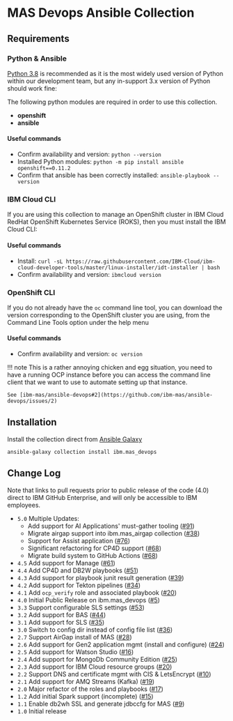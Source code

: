 # MAS Devops Ansible Collection

## Requirements

### Python & Ansible
[Python 3.8](https://www.python.org/downloads/) is recommended as it is the most widely used version of Python within our development team, but any in-support 3.x version of Python should work fine:

The following python modules are required in order to use this collection.

- **openshift**
- **ansible**

#### Useful commands
- Confirm availability and version: `python --version`
- Installed Python modules: `python -m pip install ansible openshift==0.11.2`
- Confirm that ansible has been correctly installed: `ansible-playbook --version`


### IBM Cloud CLI
If you are using this collection to manage an OpenShift cluster in IBM Cloud RedHat OpenShift Kubernetes Service (ROKS), then you must install the IBM Cloud CLI:

#### Useful commands
- Install: `curl -sL https://raw.githubusercontent.com/IBM-Cloud/ibm-cloud-developer-tools/master/linux-installer/idt-installer | bash`
- Confirm availability and version: `ibmcloud version`


### OpenShift CLI
If you do not already have the `oc` command line tool, you can download the version corresponding to the OpenShift cluster you are using, from the Command Line Tools option under the help menu

#### Useful commands
- Confirm availability and version: `oc version`

!!! note
    This is a rather annoying chicken and egg situation, you need to have a running OCP instance before you can access the command line client that we want to use to automate setting up that instance.

    See [ibm-mas/ansible-devops#2](https://github.com/ibm-mas/ansible-devops/issues/2)


## Installation
Install the collection direct from [Ansible Galaxy](https://galaxy.ansible.com/ibm/mas_devops)

```
ansible-galaxy collection install ibm.mas_devops
```

## Change Log
Note that links to pull requests prior to public release of the code (4.0) direct to IBM GitHub Enterprise, and will only be accessible to IBM employees.

- `5.0` Multiple Updates:
  - Add support for AI Applications' must-gather tooling ([#91](https://github.com/ibm-mas/ansible-devops/pull/91))
  - Migrate airgap support into ibm.mas_airgap collection ([#38](https://github.com/ibm-mas/ansible-devops/pull/38))
  - Support for Assist application ([#76](https://github.com/ibm-mas/ansible-devops/pull/76))
  - Significant refactoring for CP4D support ([#68](https://github.com/ibm-mas/ansible-devops/pull/68))
  - Migrate build system to GitHub Actions ([#68](https://github.com/ibm-mas/ansible-devops/pull/68))
- `4.5` Add support for Manage ([#61](https://github.com/ibm-mas/ansible-devops/pull/61))
- `4.4` Add CP4D and DB2W playbooks ([#51](https://github.com/ibm-mas/ansible-devops/pull/51))
- `4.3` Add support for playbook junit result generation ([#39](https://github.com/ibm-mas/ansible-devops/pull/39))
- `4.2` Add support for Tekton pipelines ([#34](https://github.com/ibm-mas/ansible-devops/pull/34))
- `4.1` Add `ocp_verify` role and associated playbook ([#20](https://github.com/ibm-mas/ansible-devops/pull/20))
- `4.0` Initial Public Release on ibm.mas_devops ([#5](https://github.com/ibm-mas/ansible-devops/pull/5))
- `3.3` Support configurable SLS settings ([#53](https://github.ibm.com/maximoappsuite/mas-devops-ansible/pull/53))
- `3.2` Add support for BAS ([#44](https://github.ibm.com/maximoappsuite/mas-devops-ansible/pull/44))
- `3.1` Add support for SLS ([#35](https://github.ibm.com/maximoappsuite/mas-devops-ansible/pull/35))
- `3.0` Switch to config dir instead of config file list ([#36](https://github.ibm.com/maximoappsuite/mas-devops-ansible/pull/36))
- `2.7` Support AirGap install of MAS ([#28](https://github.ibm.com/maximoappsuite/mas-devops-ansible/pull/28))
- `2.6` Add support for Gen2 application mgmt (install and configure) ([#24](https://github.ibm.com/maximoappsuite/mas-devops-ansible/pull/24))
- `2.5` Add support for Watson Studio ([#16](https://github.ibm.com/maximoappsuite/mas-devops-ansible/pull/16))
- `2.4` Add support for MongoDb Community Edition ([#25](https://github.ibm.com/maximoappsuite/mas-devops-ansible/pull/25))
- `2.3` Add support for IBM Cloud resource groups ([#20](https://github.ibm.com/maximoappsuite/mas-devops-ansible/pull/20))
- `2.2` Support DNS and certificate mgmt with CIS & LetsEncrypt ([#10](https://github.ibm.com/maximoappsuite/mas-devops-ansible/pull/10))
- `2.1` Add support for AMQ Streams (Kafka) ([#19](https://github.ibm.com/maximoappsuite/mas-devops-ansible/pull/19))
- `2.0` Major refactor of the roles and playbooks ([#17](https://github.ibm.com/maximoappsuite/mas-devops-ansible/pull/17))
- `1.2` Add initial Spark support (incomplete) ([#15](https://github.ibm.com/maximoappsuite/mas-devops-ansible/pull/15))
- `1.1` Enable db2wh SSL and generate jdbccfg for MAS ([#9](https://github.ibm.com/maximoappsuite/mas-devops-ansible/pull/9))
- `1.0` Initial release
